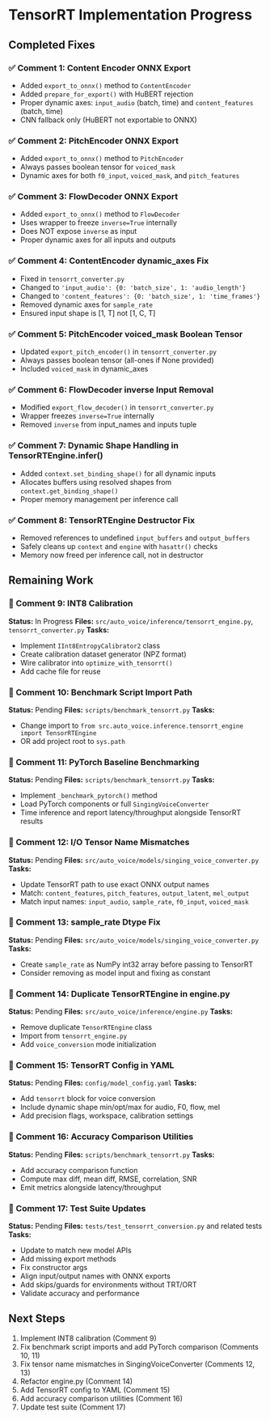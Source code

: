# TensorRT Implementation Progress

## Completed Fixes

### ✅ Comment 1: Content Encoder ONNX Export
- Added `export_to_onnx()` method to `ContentEncoder`
- Added `prepare_for_export()` with HuBERT rejection
- Proper dynamic axes: `input_audio` (batch, time) and `content_features` (batch, time)
- CNN fallback only (HuBERT not exportable to ONNX)

### ✅ Comment 2: PitchEncoder ONNX Export
- Added `export_to_onnx()` method to `PitchEncoder`
- Always passes boolean tensor for `voiced_mask`
- Dynamic axes for both `f0_input`, `voiced_mask`, and `pitch_features`

### ✅ Comment 3: FlowDecoder ONNX Export
- Added `export_to_onnx()` method to `FlowDecoder`
- Uses wrapper to freeze `inverse=True` internally
- Does NOT expose `inverse` as input
- Proper dynamic axes for all inputs and outputs

### ✅ Comment 4: ContentEncoder dynamic_axes Fix
- Fixed in `tensorrt_converter.py`
- Changed to `'input_audio': {0: 'batch_size', 1: 'audio_length'}`
- Changed to `'content_features': {0: 'batch_size', 1: 'time_frames'}`
- Removed dynamic axes for `sample_rate`
- Ensured input shape is [1, T] not [1, C, T]

### ✅ Comment 5: PitchEncoder voiced_mask Boolean Tensor
- Updated `export_pitch_encoder()` in `tensorrt_converter.py`
- Always passes boolean tensor (all-ones if None provided)
- Included `voiced_mask` in dynamic_axes

### ✅ Comment 6: FlowDecoder inverse Input Removal
- Modified `export_flow_decoder()` in `tensorrt_converter.py`
- Wrapper freezes `inverse=True` internally
- Removed `inverse` from input_names and inputs tuple

### ✅ Comment 7: Dynamic Shape Handling in TensorRTEngine.infer()
- Added `context.set_binding_shape()` for all dynamic inputs
- Allocates buffers using resolved shapes from `context.get_binding_shape()`
- Proper memory management per inference call

### ✅ Comment 8: TensorRTEngine Destructor Fix
- Removed references to undefined `input_buffers` and `output_buffers`
- Safely cleans up `context` and `engine` with `hasattr()` checks
- Memory now freed per inference call, not in destructor

## Remaining Work

### 🔄 Comment 9: INT8 Calibration
**Status:** In Progress
**Files:** `src/auto_voice/inference/tensorrt_engine.py`, `tensorrt_converter.py`
**Tasks:**
- Implement `IInt8EntropyCalibrator2` class
- Create calibration dataset generator (NPZ format)
- Wire calibrator into `optimize_with_tensorrt()`
- Add cache file for reuse

### 🔄 Comment 10: Benchmark Script Import Path
**Status:** Pending
**Files:** `scripts/benchmark_tensorrt.py`
**Tasks:**
- Change import to `from src.auto_voice.inference.tensorrt_engine import TensorRTEngine`
- OR add project root to `sys.path`

### 🔄 Comment 11: PyTorch Baseline Benchmarking
**Status:** Pending
**Files:** `scripts/benchmark_tensorrt.py`
**Tasks:**
- Implement `_benchmark_pytorch()` method
- Load PyTorch components or full `SingingVoiceConverter`
- Time inference and report latency/throughput alongside TensorRT results

### 🔄 Comment 12: I/O Tensor Name Mismatches
**Status:** Pending
**Files:** `src/auto_voice/models/singing_voice_converter.py`
**Tasks:**
- Update TensorRT path to use exact ONNX output names
- Match: `content_features`, `pitch_features`, `output_latent`, `mel_output`
- Match input names: `input_audio`, `sample_rate`, `f0_input`, `voiced_mask`

### 🔄 Comment 13: sample_rate Dtype Fix
**Status:** Pending
**Files:** `src/auto_voice/models/singing_voice_converter.py`
**Tasks:**
- Create `sample_rate` as NumPy int32 array before passing to TensorRT
- Consider removing as model input and fixing as constant

### 🔄 Comment 14: Duplicate TensorRTEngine in engine.py
**Status:** Pending
**Files:** `src/auto_voice/inference/engine.py`
**Tasks:**
- Remove duplicate `TensorRTEngine` class
- Import from `tensorrt_engine.py`
- Add `voice_conversion` mode initialization

### 🔄 Comment 15: TensorRT Config in YAML
**Status:** Pending
**Files:** `config/model_config.yaml`
**Tasks:**
- Add `tensorrt` block for voice conversion
- Include dynamic shape min/opt/max for audio, F0, flow, mel
- Add precision flags, workspace, calibration settings

### 🔄 Comment 16: Accuracy Comparison Utilities
**Status:** Pending
**Files:** `scripts/benchmark_tensorrt.py`
**Tasks:**
- Add accuracy comparison function
- Compute max diff, mean diff, RMSE, correlation, SNR
- Emit metrics alongside latency/throughput

### 🔄 Comment 17: Test Suite Updates
**Status:** Pending
**Files:** `tests/test_tensorrt_conversion.py` and related tests
**Tasks:**
- Update to match new model APIs
- Add missing export methods
- Fix constructor args
- Align input/output names with ONNX exports
- Add skips/guards for environments without TRT/ORT
- Validate accuracy and performance

## Next Steps

1. Implement INT8 calibration (Comment 9)
2. Fix benchmark script imports and add PyTorch comparison (Comments 10, 11)
3. Fix tensor name mismatches in SingingVoiceConverter (Comments 12, 13)
4. Refactor engine.py (Comment 14)
5. Add TensorRT config to YAML (Comment 15)
6. Add accuracy comparison utilities (Comment 16)
7. Update test suite (Comment 17)
